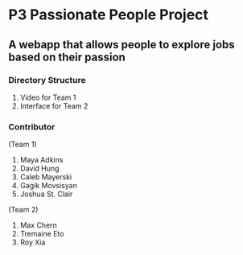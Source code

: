 # P3 Passionate People Project

## A webapp that allows people to explore jobs based on their passion

### Directory Structure
1. Video for Team 1
2. Interface for Team 2

### Contributor 
(Team 1)

1. Maya Adkins
2. David Hung
3. Caleb Mayerski
4. Gagik Movsisyan
5. Joshua St. Clair

(Team 2)
1. Max Chern 
2. Tremaine Eto 
3. Roy Xia
